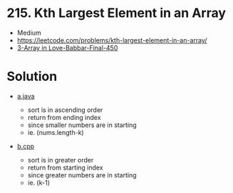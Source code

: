 # 215. Kth Largest Element in an Array

- Medium
- https://leetcode.com/problems/kth-largest-element-in-an-array/
- [3-Array in Love-Babbar-Final-450](https://docs.google.com/spreadsheets/d/1-tJhKLvCRnb4KHBgQsDFLWERWeFerVZQaVP1v12COuQ/edit)

# Solution

- [a.java](./a.java)
  - sort is in ascending order
  - return from ending index
  - since smaller numbers are in starting
  - ie. (nums.length-k)

- [b.cpp](./b.cpp)
  - sort is in greater order
  - return from starting index
  - since greater numbers are in starting
  - ie. (k-1)
